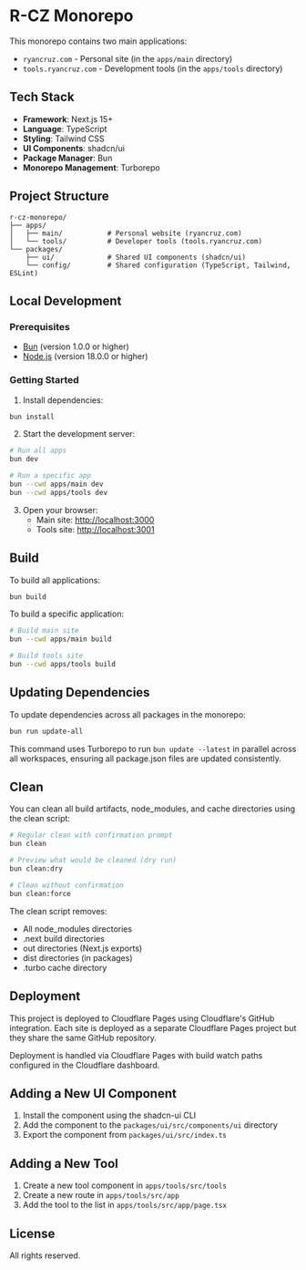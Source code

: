 # R-CZ Monorepo

This monorepo contains two main applications:

- `ryancruz.com` - Personal site (in the `apps/main` directory)
- `tools.ryancruz.com` - Development tools (in the `apps/tools` directory)

## Tech Stack

- **Framework**: Next.js 15+
- **Language**: TypeScript
- **Styling**: Tailwind CSS
- **UI Components**: shadcn/ui
- **Package Manager**: Bun
- **Monorepo Management**: Turborepo

## Project Structure

```
r-cz-monorepo/
├── apps/
│   ├── main/           # Personal website (ryancruz.com)
│   └── tools/          # Developer tools (tools.ryancruz.com)
└── packages/
    ├── ui/             # Shared UI components (shadcn/ui)
    └── config/         # Shared configuration (TypeScript, Tailwind, ESLint)
```

## Local Development

### Prerequisites

- [Bun](https://bun.sh/) (version 1.0.0 or higher)
- [Node.js](https://nodejs.org/) (version 18.0.0 or higher)

### Getting Started

1. Install dependencies:

```bash
bun install
```

2. Start the development server:

```bash
# Run all apps
bun dev

# Run a specific app
bun --cwd apps/main dev
bun --cwd apps/tools dev
```

3. Open your browser:
   - Main site: [http://localhost:3000](http://localhost:3000)
   - Tools site: [http://localhost:3001](http://localhost:3001)

## Build

To build all applications:

```bash
bun build
```

To build a specific application:

```bash
# Build main site
bun --cwd apps/main build

# Build tools site
bun --cwd apps/tools build
```

## Updating Dependencies

To update dependencies across all packages in the monorepo:

```bash
bun run update-all
```

This command uses Turborepo to run `bun update --latest` in parallel across all workspaces, ensuring all package.json files are updated consistently.

## Clean

You can clean all build artifacts, node_modules, and cache directories using the clean script:

```bash
# Regular clean with confirmation prompt
bun clean

# Preview what would be cleaned (dry run)
bun clean:dry

# Clean without confirmation
bun clean:force
```

The clean script removes:
- All node_modules directories
- .next build directories
- out directories (Next.js exports)
- dist directories (in packages)
- .turbo cache directory

## Deployment

This project is deployed to Cloudflare Pages using Cloudflare's GitHub integration. Each site is deployed as a separate Cloudflare Pages project but they share the same GitHub repository.

Deployment is handled via Cloudflare Pages with build watch paths configured in the Cloudflare dashboard.

## Adding a New UI Component

1. Install the component using the shadcn-ui CLI
2. Add the component to the `packages/ui/src/components/ui` directory
3. Export the component from `packages/ui/src/index.ts`

## Adding a New Tool

1. Create a new tool component in `apps/tools/src/tools`
2. Create a new route in `apps/tools/src/app`
3. Add the tool to the list in `apps/tools/src/app/page.tsx`

## License

All rights reserved.
